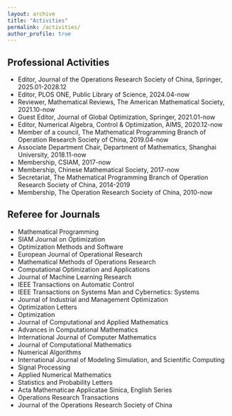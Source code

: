 ```yaml
---
layout: archive
title: "Activities"
permalink: /activities/
author_profile: true
---
```


## Professional Activities
* Editor, Journal of the Operations Research Society of China, Springer, 2025.01-2028.12
* Editor, PLOS ONE, Public Library of Science, 2024.04-now
* Reviewer, Mathematical Reviews, The American Mathematical Society, 2021.10-now
* Guest Editor, Journal of Global Optimization, Springer, 2021.01-now
* Editor, Numerical Algebra, Control & Optimization, AIMS, 2020.12-now
* Member of a council, The Mathematical Programming Branch of Operation Research Society of China, 2019.04-now
* Associate Department Chair, Department of Mathematics, Shanghai University, 2018.11-now
* Membership, CSIAM, 2017-now
* Membership, Chinese Mathematical Society, 2017-now
* Secretariat, The Mathematical Programming Branch of Operation Research Society of China, 2014-2019
* Membership, The Operation Research Society of China, 2010-now

## Referee for Journals
* Mathematical Programming
* SIAM Journal on Optimization
* Optimization Methods and Software
* European Journal of Operational Research
* Mathematical Methods of Operations Research
* Computational Optimization and Applications
* Journal of Machine Learning Research
* IEEE Transactions on Automatic Control
* IEEE Transactions on Systems Man and Cybernetics: Systems
* Journal of Industrial and Management Optimization
* Optimization Letters
* Optimization
* Journal of Computational and Applied Mathematics
* Advances in Computational Mathematics
* International Journal of Computer Mathematics
* Journal of Computational Mathematics
* Numerical Algorithms
* International Journal of Modeling Simulation, and Scientific Computing
* Signal Processing
* Applied Numerical Mathematics
* Statistics and Probability Letters
* Acta Mathematicae Applicatae Sinica, English Series
* Operations Research Transactions
* Journal of the Operations Research Society of China

